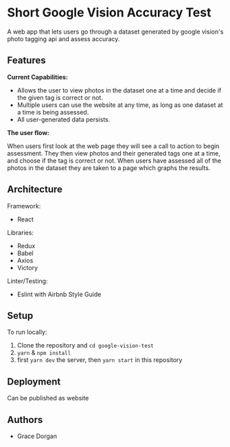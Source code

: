 # Short Google Vision Accuracy Test

A web app that lets users go through a dataset generated by google vision's photo tagging api and assess accuracy.

## Features

**Current Capabilities:**
* Allows the user to view photos in the dataset one at a time and decide if the given tag is correct or not.
* Multiple users can use the website at any time, as long as one dataset at a time is being assessed.
* All user-generated data persists.

**The user flow:**

When users first look at the web page they will see a call to action to begin assessment. They then view photos and their generated tags one at a time, and choose if the tag is correct or not. When users have assessed all of the photos in the dataset they are taken to a page which graphs the results.

## Architecture

Framework:
* React 

Libraries:
* Redux
* Babel
* Axios
* Victory

Linter/Testing:
* Eslint with Airbnb Style Guide

## Setup

To run locally:
1. Clone the repository and `cd google-vision-test`
2. `yarn` & `npm install`
3. first `yarn dev` the server, then `yarn start` in this repository

## Deployment

Can be published as website

## Authors
* Grace Dorgan

